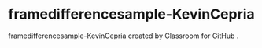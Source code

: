 # framedifferencesample-KevinCepria
framedifferencesample-KevinCepria created by Classroom for GitHub
.
